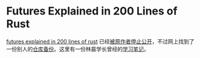 # Futures Explained in 200 Lines of Rust

[futures explained in 200 lines of rust](https://stevenbai.top/rust/futures_explained_in_200_lines_of_rust) 已经[被原作者停止公开](https://github.com/cfsamson/examples-futures/issues/2)，不过网上找到了一份别人的[仓库备份](https://github.com/verhovsky/books-futures-explained)。这里有一份林晨学长曾经的[学习笔记](https://github.com/BITcyman/Rust-os-learning/blob/main/rust-future/200lines.md)。